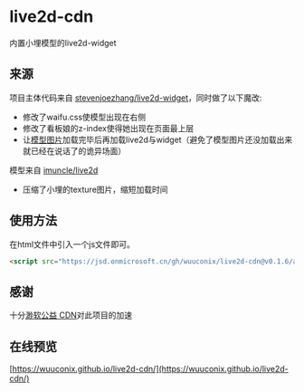 # live2d-cdn

内置小埋模型的live2d-widget

## 来源

项目主体代码来自 [stevenjoezhang/live2d-widget](https://github.com/stevenjoezhang/live2d-widget)，同时做了以下魔改:

+ 修改了waifu.css使模型出现在右侧
+ 修改了看板娘的z-index使得她出现在页面最上层
+ 让[模型图片](https://jsd.onmicrosoft.cn/gh/wuuconix/live2d-cdn@latest/model/xiaomai/umaru2048/texture_00.png)加载完毕后再加载live2d与widget（避免了模型图片还没加载出来就已经在说话了的诡异场面）

模型来自 [imuncle/live2d](https://github.com/imuncle/live2d)

+ 压缩了小埋的texture图片，缩短加载时间

## 使用方法

在html文件中引入一个js文件即可。

```html
<script src="https://jsd.onmicrosoft.cn/gh/wuuconix/live2d-cdn@v0.1.6/autoload.js"></script>
```

## 感谢

十分[渺软公益 CDN](https://cdn.onmicrosoft.cn/)对此项目的加速

## 在线预览

[https://wuuconix.github.io/live2d-cdn/](https://wuuconix.github.io/live2d-cdn/)

